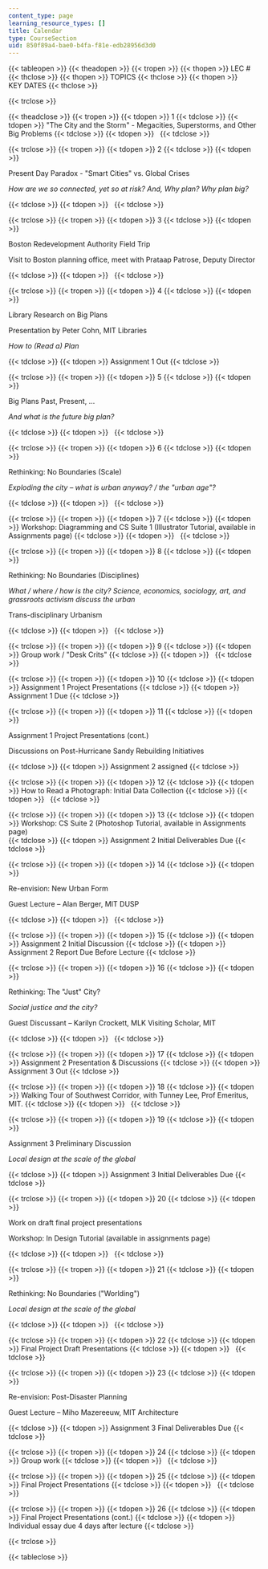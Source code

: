 ```yaml
---
content_type: page
learning_resource_types: []
title: Calendar
type: CourseSection
uid: 850f89a4-bae0-b4fa-f81e-edb28956d3d0
---
```


{{< tableopen >}}
{{< theadopen >}}
{{< tropen >}}
{{< thopen >}}
LEC #
{{< thclose >}}
{{< thopen >}}
TOPICS
{{< thclose >}}
{{< thopen >}}
KEY DATES
{{< thclose >}}

{{< trclose >}}

{{< theadclose >}}
{{< tropen >}}
{{< tdopen >}}
1
{{< tdclose >}}
{{< tdopen >}}
"The City and the Storm" - Megacities, Superstorms, and Other Big Problems
{{< tdclose >}}
{{< tdopen >}}
 
{{< tdclose >}}

{{< trclose >}}
{{< tropen >}}
{{< tdopen >}}
2
{{< tdclose >}}
{{< tdopen >}}


Present Day Paradox - "Smart Cities" vs. Global Crises

_How are we so connected, yet so at risk? And, Why plan? Why plan big?_


{{< tdclose >}}
{{< tdopen >}}
 
{{< tdclose >}}

{{< trclose >}}
{{< tropen >}}
{{< tdopen >}}
3
{{< tdclose >}}
{{< tdopen >}}


Boston Redevelopment Authority Field Trip

Visit to Boston planning office, meet with Prataap Patrose, Deputy Director


{{< tdclose >}}
{{< tdopen >}}
 
{{< tdclose >}}

{{< trclose >}}
{{< tropen >}}
{{< tdopen >}}
4
{{< tdclose >}}
{{< tdopen >}}


Library Research on Big Plans

Presentation by Peter Cohn, MIT Libraries

_How to (Read a) Plan_


{{< tdclose >}}
{{< tdopen >}}
Assignment 1 Out
{{< tdclose >}}

{{< trclose >}}
{{< tropen >}}
{{< tdopen >}}
5
{{< tdclose >}}
{{< tdopen >}}


Big Plans Past, Present, …

_And what is the future big plan?_


{{< tdclose >}}
{{< tdopen >}}
 
{{< tdclose >}}

{{< trclose >}}
{{< tropen >}}
{{< tdopen >}}
6
{{< tdclose >}}
{{< tdopen >}}


Rethinking: No Boundaries (Scale)

_Exploding the city – what is urban anyway? / the "urban age"?_


{{< tdclose >}}
{{< tdopen >}}
 
{{< tdclose >}}

{{< trclose >}}
{{< tropen >}}
{{< tdopen >}}
7
{{< tdclose >}}
{{< tdopen >}}
Workshop: Diagramming and CS Suite 1 (Illustrator Tutorial, available in Assignments page)
{{< tdclose >}}
{{< tdopen >}}
 
{{< tdclose >}}

{{< trclose >}}
{{< tropen >}}
{{< tdopen >}}
8
{{< tdclose >}}
{{< tdopen >}}


Rethinking: No Boundaries (Disciplines)

_What / where / how is the city? Science, economics, sociology, art, and grassroots activism discuss the urban_

Trans-disciplinary Urbanism


{{< tdclose >}}
{{< tdopen >}}
 
{{< tdclose >}}

{{< trclose >}}
{{< tropen >}}
{{< tdopen >}}
9
{{< tdclose >}}
{{< tdopen >}}
Group work / "Desk Crits"
{{< tdclose >}}
{{< tdopen >}}
 
{{< tdclose >}}

{{< trclose >}}
{{< tropen >}}
{{< tdopen >}}
10
{{< tdclose >}}
{{< tdopen >}}
Assignment 1 Project Presentations
{{< tdclose >}}
{{< tdopen >}}
Assignment 1 Due
{{< tdclose >}}

{{< trclose >}}
{{< tropen >}}
{{< tdopen >}}
11
{{< tdclose >}}
{{< tdopen >}}


Assignment 1 Project Presentations (cont.)

Discussions on Post-Hurricane Sandy Rebuilding Initiatives


{{< tdclose >}}
{{< tdopen >}}
Assignment 2 assigned
{{< tdclose >}}

{{< trclose >}}
{{< tropen >}}
{{< tdopen >}}
12
{{< tdclose >}}
{{< tdopen >}}
How to Read a Photograph: Initial Data Collection
{{< tdclose >}}
{{< tdopen >}}
 
{{< tdclose >}}

{{< trclose >}}
{{< tropen >}}
{{< tdopen >}}
13
{{< tdclose >}}
{{< tdopen >}}
Workshop: CS Suite 2 ﻿(Photoshop Tutorial, available in Assignments page)  
{{< tdclose >}}
{{< tdopen >}}
Assignment 2 Initial Deliverables Due
{{< tdclose >}}

{{< trclose >}}
{{< tropen >}}
{{< tdopen >}}
14
{{< tdclose >}}
{{< tdopen >}}


Re-envision: New Urban Form

Guest Lecture – Alan Berger, MIT DUSP


{{< tdclose >}}
{{< tdopen >}}
 
{{< tdclose >}}

{{< trclose >}}
{{< tropen >}}
{{< tdopen >}}
15
{{< tdclose >}}
{{< tdopen >}}
Assignment 2 Initial Discussion
{{< tdclose >}}
{{< tdopen >}}
Assignment 2 Report Due Before Lecture
{{< tdclose >}}

{{< trclose >}}
{{< tropen >}}
{{< tdopen >}}
16
{{< tdclose >}}
{{< tdopen >}}


Rethinking: The "Just" City?

_Social justice and the city?_

Guest Discussant – Karilyn Crockett, MLK Visiting Scholar, MIT


{{< tdclose >}}
{{< tdopen >}}
 
{{< tdclose >}}

{{< trclose >}}
{{< tropen >}}
{{< tdopen >}}
17
{{< tdclose >}}
{{< tdopen >}}
Assignment 2 Presentation & Discussions
{{< tdclose >}}
{{< tdopen >}}
Assignment 3 Out
{{< tdclose >}}

{{< trclose >}}
{{< tropen >}}
{{< tdopen >}}
18
{{< tdclose >}}
{{< tdopen >}}
Walking Tour of Southwest Corridor, with Tunney Lee, Prof Emeritus, MIT.
{{< tdclose >}}
{{< tdopen >}}
 
{{< tdclose >}}

{{< trclose >}}
{{< tropen >}}
{{< tdopen >}}
19
{{< tdclose >}}
{{< tdopen >}}


Assignment 3 Preliminary Discussion

_Local design at the scale of the global_


{{< tdclose >}}
{{< tdopen >}}
Assignment 3 Initial Deliverables Due
{{< tdclose >}}

{{< trclose >}}
{{< tropen >}}
{{< tdopen >}}
20
{{< tdclose >}}
{{< tdopen >}}


Work on draft final project presentations

Workshop: In Design Tutorial (available in assignments page)


{{< tdclose >}}
{{< tdopen >}}
 
{{< tdclose >}}

{{< trclose >}}
{{< tropen >}}
{{< tdopen >}}
21
{{< tdclose >}}
{{< tdopen >}}


Rethinking: No Boundaries ("Worlding")

_Local design at the scale of the global_


{{< tdclose >}}
{{< tdopen >}}
 
{{< tdclose >}}

{{< trclose >}}
{{< tropen >}}
{{< tdopen >}}
22
{{< tdclose >}}
{{< tdopen >}}
Final Project Draft Presentations
{{< tdclose >}}
{{< tdopen >}}
 
{{< tdclose >}}

{{< trclose >}}
{{< tropen >}}
{{< tdopen >}}
23
{{< tdclose >}}
{{< tdopen >}}


Re-envision: Post-Disaster Planning

Guest Lecture – Miho Mazereeuw, MIT Architecture


{{< tdclose >}}
{{< tdopen >}}
Assignment 3 Final Deliverables Due
{{< tdclose >}}

{{< trclose >}}
{{< tropen >}}
{{< tdopen >}}
24
{{< tdclose >}}
{{< tdopen >}}
Group work
{{< tdclose >}}
{{< tdopen >}}
 
{{< tdclose >}}

{{< trclose >}}
{{< tropen >}}
{{< tdopen >}}
25
{{< tdclose >}}
{{< tdopen >}}
Final Project Presentations
{{< tdclose >}}
{{< tdopen >}}
 
{{< tdclose >}}

{{< trclose >}}
{{< tropen >}}
{{< tdopen >}}
26
{{< tdclose >}}
{{< tdopen >}}
Final Project Presentations (cont.)
{{< tdclose >}}
{{< tdopen >}}
Individual essay due 4 days after lecture
{{< tdclose >}}

{{< trclose >}}

{{< tableclose >}}